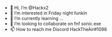 - 👋 Hi, I’m @Hackx2
- 👀 I’m interested in Friday night funkin
- 🌱 I’m currently learning ...
- 💞️ I’m looking to collaborate on fnf sonic.exe
- 📫 How to reach me Discord HackTheAir#1098

<!---
Hackx2/Hackx2 is a ✨ special ✨ repository because its `README.md` (this file) appears on your GitHub profile.
You can click the Preview link to take a look at your changes.
--->
